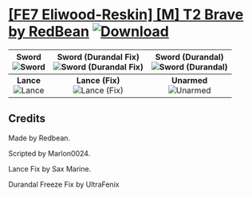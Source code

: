 # [\[FE7 Eliwood-Reskin\] \[M\] T2 Brave by RedBean](https://github.com/Klokinator/FE-Repo/tree/main/Battle%20Animations/Lords%20-%20Vanilla%20and%20Custom/%5BFE7%20Eliwood-Reskin%5D%20%5BM%5D%20T2%20Brave%20by%20RedBean) [![Download](https://img.shields.io/badge/Download--red?style=social&logo=github)](https://minhaskamal.github.io/DownGit/#/home?url=https://github.com/Klokinator/FE-Repo/tree/main/Battle%20Animations/Lords%20-%20Vanilla%20and%20Custom/%5BFE7%20Eliwood-Reskin%5D%20%5BM%5D%20T2%20Brave%20by%20RedBean)

| <b>Sword</b><br/><img alt="Sword" src="https://raw.githubusercontent.com/Klokinator/FE-Repo/main/Battle%20Animations/Lords%20-%20Vanilla%20and%20Custom/%5BFE7%20Eliwood-Reskin%5D%20%5BM%5D%20T2%20Brave%20by%20RedBean/1.%20Sword/Sword.gif"/> | <b>Sword (Durandal Fix)</b><br/><img alt="Sword (Durandal Fix)" src="https://raw.githubusercontent.com/Klokinator/FE-Repo/main/Battle%20Animations/Lords%20-%20Vanilla%20and%20Custom/%5BFE7%20Eliwood-Reskin%5D%20%5BM%5D%20T2%20Brave%20by%20RedBean/1.%20Sword%20(Durandal%20Fix)/Sword.gif"/> | <b>Sword (Durandal)</b><br/><img alt="Sword (Durandal)" src="https://raw.githubusercontent.com/Klokinator/FE-Repo/main/Battle%20Animations/Lords%20-%20Vanilla%20and%20Custom/%5BFE7%20Eliwood-Reskin%5D%20%5BM%5D%20T2%20Brave%20by%20RedBean/1.%20Sword%20(Durandal)/Sword.gif"/> |
| :---: | :---: | :---: |
| <b>Lance</b><br/><img alt="Lance" src="https://raw.githubusercontent.com/Klokinator/FE-Repo/main/Battle%20Animations/Lords%20-%20Vanilla%20and%20Custom/%5BFE7%20Eliwood-Reskin%5D%20%5BM%5D%20T2%20Brave%20by%20RedBean/2.%20Lance/Lance.gif"/> | <b>Lance (Fix)</b><br/><img alt="Lance (Fix)" src="https://raw.githubusercontent.com/Klokinator/FE-Repo/main/Battle%20Animations/Lords%20-%20Vanilla%20and%20Custom/%5BFE7%20Eliwood-Reskin%5D%20%5BM%5D%20T2%20Brave%20by%20RedBean/2.%20Lance%20(Fix)/Lance.gif"/> | <b>Unarmed</b><br/><img alt="Unarmed" src="https://raw.githubusercontent.com/Klokinator/FE-Repo/main/Battle%20Animations/Lords%20-%20Vanilla%20and%20Custom/%5BFE7%20Eliwood-Reskin%5D%20%5BM%5D%20T2%20Brave%20by%20RedBean/8.%20Unarmed/Unarmed.gif"/> |

## Credits

Made by Redbean.

Scripted by Marlon0024.

Lance Fix by Sax Marine.

Durandal Freeze Fix by UltraFenix

